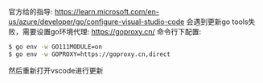 官方给的指导: https://learn.microsoft.com/en-us/azure/developer/go/configure-visual-studio-code
会遇到更新go tools失败，需要设置go环境代理: https://goproxy.cn/
命令行下配置:
```bash
$ go env -w GO111MODULE=on
$ go env -w GOPROXY=https://goproxy.cn,direct
```
然后重新打开vscode进行更新